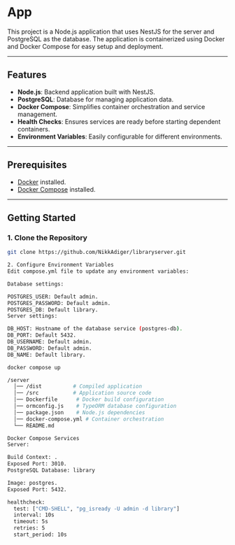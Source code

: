 # App

This project is a Node.js application that uses NestJS for the server and PostgreSQL as the database. The application is containerized using Docker and Docker Compose for easy setup and deployment.

---

## Features
- **Node.js**: Backend application built with NestJS.
- **PostgreSQL**: Database for managing application data.
- **Docker Compose**: Simplifies container orchestration and service management.
- **Health Checks**: Ensures services are ready before starting dependent containers.
- **Environment Variables**: Easily configurable for different environments.

---

## Prerequisites

- [Docker](https://www.docker.com/) installed.
- [Docker Compose](https://docs.docker.com/compose/) installed.

---

## Getting Started

### 1. Clone the Repository
```bash
git clone https://github.com/NikkAdiger/libraryserver.git

2. Configure Environment Variables
Edit compose.yml file to update any environment variables:

Database settings:

POSTGRES_USER: Default admin.
POSTGRES_PASSWORD: Default admin.
POSTGRES_DB: Default library.
Server settings:

DB_HOST: Hostname of the database service (postgres-db).
DB_PORT: Default 5432.
DB_USERNAME: Default admin.
DB_PASSWORD: Default admin.
DB_NAME: Default library.

docker compose up

/server
  │── /dist          # Compiled application
  │── /src           # Application source code
  │── Dockerfile      # Docker build configuration
  │── ormconfig.js    # TypeORM database configuration
  │── package.json    # Node.js dependencies
  │── docker-compose.yml # Container orchestration
  └── README.md

Docker Compose Services
Server:

Build Context: .
Exposed Port: 3010.
PostgreSQL Database: library

Image: postgres.
Exposed Port: 5432.

healthcheck:
  test: ["CMD-SHELL", "pg_isready -U admin -d library"]
  interval: 10s
  timeout: 5s
  retries: 5
  start_period: 10s
